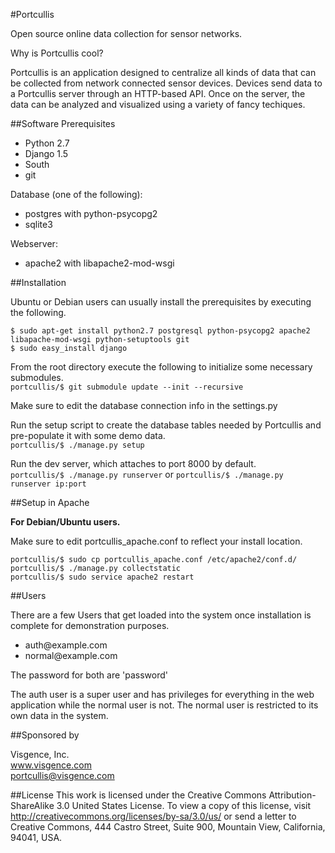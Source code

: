 #Portcullis

Open source online data collection for sensor networks.

Why is Portcullis cool?

Portcullis is an application designed to centralize all kinds of data that can be collected from network connected sensor devices. Devices send data to a Portcullis server through an HTTP-based API. Once on the server, the data can be analyzed and visualized using a variety of fancy techiques.

##Software Prerequisites

- Python 2.7
- Django 1.5
- South
- git

Database (one of the following):

- postgres with python-psycopg2
- sqlite3

Webserver:
 
- apache2 with libapache2-mod-wsgi
	

##Installation

Ubuntu or Debian users can usually install the prerequisites by executing the following.
```
$ sudo apt-get install python2.7 postgresql python-psycopg2 apache2 libapache-mod-wsgi python-setuptools git
$ sudo easy_install django
```

From the root directory execute the following to initialize some necessary submodules.  
`portcullis/$ git submodule update --init --recursive`

Make sure to edit the database connection info in the settings.py

Run the setup script to create the database tables needed by Portcullis and pre-populate it with some demo data.  
`portcullis/$ ./manage.py setup`

Run the dev server, which attaches to port 8000 by default.  
`portcullis/$ ./manage.py runserver` or `portcullis/$ ./manage.py runserver ip:port`


##Setup in Apache

**For Debian/Ubuntu users.**

Make sure to edit portcullis_apache.conf to reflect your install location.
```
portcullis/$ sudo cp portcullis_apache.conf /etc/apache2/conf.d/
portcullis/$ ./manage.py collectstatic
portcullis/$ sudo service apache2 restart
```


##Users

There are a few Users that get loaded into the system once installation is complete for demonstration purposes.

- auth@example\.com
- normal@example\.com

The password for both are 'password'

The auth user is a super user and has privileges for everything in the web application while the normal user is not.
The normal user is restricted to its own data in the system.


##Sponsored by

Visgence, Inc.  
www.visgence.com  
portcullis@visgence.com  


##License
This work is licensed under the Creative Commons Attribution-ShareAlike 3.0 United States License. To view a copy of this license, visit http://creativecommons.org/licenses/by-sa/3.0/us/ or send a letter to Creative Commons, 444 Castro Street, Suite 900, Mountain View, California, 94041, USA.
